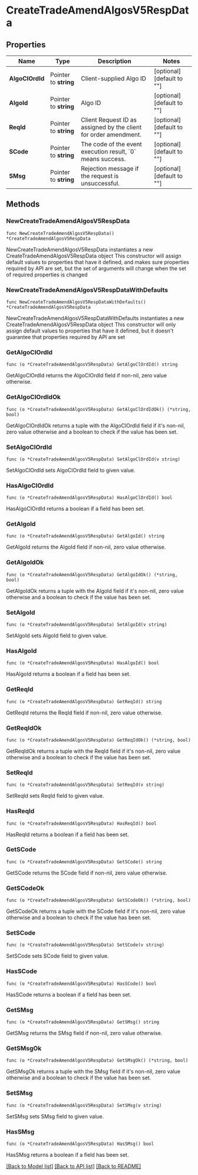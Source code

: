# CreateTradeAmendAlgosV5RespData

## Properties

Name | Type | Description | Notes
------------ | ------------- | ------------- | -------------
**AlgoClOrdId** | Pointer to **string** | Client-supplied Algo ID | [optional] [default to ""]
**AlgoId** | Pointer to **string** | Algo ID | [optional] [default to ""]
**ReqId** | Pointer to **string** | Client Request ID as assigned by the client for order amendment. | [optional] [default to ""]
**SCode** | Pointer to **string** | The code of the event execution result, &#x60;0&#x60; means success. | [optional] [default to ""]
**SMsg** | Pointer to **string** | Rejection message if the request is unsuccessful. | [optional] [default to ""]

## Methods

### NewCreateTradeAmendAlgosV5RespData

`func NewCreateTradeAmendAlgosV5RespData() *CreateTradeAmendAlgosV5RespData`

NewCreateTradeAmendAlgosV5RespData instantiates a new CreateTradeAmendAlgosV5RespData object
This constructor will assign default values to properties that have it defined,
and makes sure properties required by API are set, but the set of arguments
will change when the set of required properties is changed

### NewCreateTradeAmendAlgosV5RespDataWithDefaults

`func NewCreateTradeAmendAlgosV5RespDataWithDefaults() *CreateTradeAmendAlgosV5RespData`

NewCreateTradeAmendAlgosV5RespDataWithDefaults instantiates a new CreateTradeAmendAlgosV5RespData object
This constructor will only assign default values to properties that have it defined,
but it doesn't guarantee that properties required by API are set

### GetAlgoClOrdId

`func (o *CreateTradeAmendAlgosV5RespData) GetAlgoClOrdId() string`

GetAlgoClOrdId returns the AlgoClOrdId field if non-nil, zero value otherwise.

### GetAlgoClOrdIdOk

`func (o *CreateTradeAmendAlgosV5RespData) GetAlgoClOrdIdOk() (*string, bool)`

GetAlgoClOrdIdOk returns a tuple with the AlgoClOrdId field if it's non-nil, zero value otherwise
and a boolean to check if the value has been set.

### SetAlgoClOrdId

`func (o *CreateTradeAmendAlgosV5RespData) SetAlgoClOrdId(v string)`

SetAlgoClOrdId sets AlgoClOrdId field to given value.

### HasAlgoClOrdId

`func (o *CreateTradeAmendAlgosV5RespData) HasAlgoClOrdId() bool`

HasAlgoClOrdId returns a boolean if a field has been set.

### GetAlgoId

`func (o *CreateTradeAmendAlgosV5RespData) GetAlgoId() string`

GetAlgoId returns the AlgoId field if non-nil, zero value otherwise.

### GetAlgoIdOk

`func (o *CreateTradeAmendAlgosV5RespData) GetAlgoIdOk() (*string, bool)`

GetAlgoIdOk returns a tuple with the AlgoId field if it's non-nil, zero value otherwise
and a boolean to check if the value has been set.

### SetAlgoId

`func (o *CreateTradeAmendAlgosV5RespData) SetAlgoId(v string)`

SetAlgoId sets AlgoId field to given value.

### HasAlgoId

`func (o *CreateTradeAmendAlgosV5RespData) HasAlgoId() bool`

HasAlgoId returns a boolean if a field has been set.

### GetReqId

`func (o *CreateTradeAmendAlgosV5RespData) GetReqId() string`

GetReqId returns the ReqId field if non-nil, zero value otherwise.

### GetReqIdOk

`func (o *CreateTradeAmendAlgosV5RespData) GetReqIdOk() (*string, bool)`

GetReqIdOk returns a tuple with the ReqId field if it's non-nil, zero value otherwise
and a boolean to check if the value has been set.

### SetReqId

`func (o *CreateTradeAmendAlgosV5RespData) SetReqId(v string)`

SetReqId sets ReqId field to given value.

### HasReqId

`func (o *CreateTradeAmendAlgosV5RespData) HasReqId() bool`

HasReqId returns a boolean if a field has been set.

### GetSCode

`func (o *CreateTradeAmendAlgosV5RespData) GetSCode() string`

GetSCode returns the SCode field if non-nil, zero value otherwise.

### GetSCodeOk

`func (o *CreateTradeAmendAlgosV5RespData) GetSCodeOk() (*string, bool)`

GetSCodeOk returns a tuple with the SCode field if it's non-nil, zero value otherwise
and a boolean to check if the value has been set.

### SetSCode

`func (o *CreateTradeAmendAlgosV5RespData) SetSCode(v string)`

SetSCode sets SCode field to given value.

### HasSCode

`func (o *CreateTradeAmendAlgosV5RespData) HasSCode() bool`

HasSCode returns a boolean if a field has been set.

### GetSMsg

`func (o *CreateTradeAmendAlgosV5RespData) GetSMsg() string`

GetSMsg returns the SMsg field if non-nil, zero value otherwise.

### GetSMsgOk

`func (o *CreateTradeAmendAlgosV5RespData) GetSMsgOk() (*string, bool)`

GetSMsgOk returns a tuple with the SMsg field if it's non-nil, zero value otherwise
and a boolean to check if the value has been set.

### SetSMsg

`func (o *CreateTradeAmendAlgosV5RespData) SetSMsg(v string)`

SetSMsg sets SMsg field to given value.

### HasSMsg

`func (o *CreateTradeAmendAlgosV5RespData) HasSMsg() bool`

HasSMsg returns a boolean if a field has been set.


[[Back to Model list]](../README.md#documentation-for-models) [[Back to API list]](../README.md#documentation-for-api-endpoints) [[Back to README]](../README.md)


